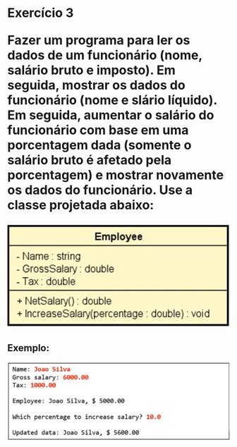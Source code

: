 <h1>Exercício 3

Fazer um programa para ler os dados de um funcionário (nome, salário bruto e imposto). Em seguida, mostrar os dados do funcionário (nome e slário líquido). Em seguida, aumentar o salário do funcionário com base em uma porcentagem dada (somente o salário bruto é afetado pela porcentagem) e mostrar novamente os dados do funcionário. Use a classe projetada abaixo:

![1688681480391](image/exercicio3/1688681480391.png)

<h2>Exemplo:

![1688681504376](image/exercicio3/1688681504376.png)

